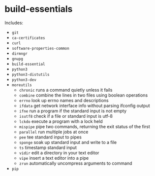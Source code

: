 # build-essentials

Includes:

* `git`
* `ca-certificates` 
* `curl`
* `software-properties-common` 
* `dirmngr` 
* `gnupg` 
* `build-essential` 
* `python3` 
* `python3-distutils` 
* `python3-dev` 
* `moreutils`
    * `chronic` runs a command quietly unless it fails
    * `combine` combine the lines in two files using boolean operations
    * `errno` look up errno names and descriptions
    * `ifdata` get network interface info without parsing ifconfig output
    * `ifne` run a program if the standard input is not empty
    * `isutf8` check if a file or standard input is utf-8
    * `lckdo` execute a program with a lock held
    * `mispipe` pipe two commands, returning the exit status of the first
    * `parallel` run multiple jobs at once
    * `pee` tee standard input to pipes
    * `sponge` soak up standard input and write to a file
    * `ts` timestamp standard input
    * `vidir` edit a directory in your text editor
    * `vipe` insert a text editor into a pipe
    * `zrun` automatically uncompress arguments to command
* `pip`
